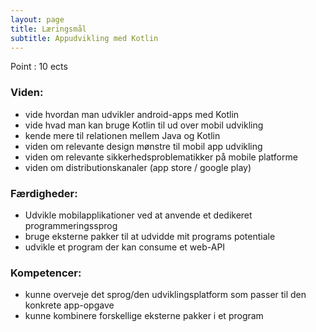 ```yaml
---
layout: page
title: Læringsmål
subtitle: Appudvikling med Kotlin
---
```


Point : 10 ects

### Viden: 
- vide hvordan man udvikler android-apps med Kotlin
- vide hvad man kan bruge Kotlin til ud over mobil udvikling
- kende mere til relationen mellem Java og Kotlin
- viden om relevante design mønstre til mobil app udvikling
- viden om relevante sikkerhedsproblematikker på mobile platforme
- viden om distributionskanaler (app store / google play)

### Færdigheder: 
- Udvikle mobilapplikationer ved at anvende et dedikeret programmeringssprog
- bruge eksterne pakker til at udvidde mit programs potentiale
- udvikle et program der kan consume et web-API

### Kompetencer: 
- kunne overveje det sprog/den udviklingsplatform som passer til den konkrete app-opgave
- kunne kombinere forskellige eksterne pakker i et program
